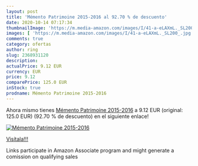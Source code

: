 ```yaml
---
layout: post
title: 'Mémento Patrimoine 2015-2016 al 92.70 % de descuento'
date: 2020-10-14 07:17:34
thumbnailImage: 'https://m.media-amazon.com/images/I/41-a-eLAXmL._SL200_.jpg'
images: [ 'https://m.media-amazon.com/images/I/41-a-eLAXmL._SL200_.jpg' ]
comments: true
category: ofertas
author: ring
slug: 2368931120
description:
actualPrice: 9.12 EUR
currency: EUR
price: 9.12
comparePrice: 125.0 EUR
inStock: true
prodname: Mémento Patrimoine 2015-2016
---
```


Ahora mismo tienes [Mémento Patrimoine 2015-2016](https://www.amazon.fr/dp/2368931120/?tag=tolees0d-21) a 9.12 EUR (original: 125.0 EUR) (92.70 %  de descuento) en el siguiente enlace!

[![Mémento Patrimoine 2015-2016](https://m.media-amazon.com/images/I/41-a-eLAXmL._SL200_.jpg)](https://www.amazon.fr/dp/2368931120/?tag=tolees0d-21)

[Visítala!!!](https://www.amazon.fr/dp/2368931120/?tag=tolees0d-21)

Links participate in Amazon Associate program and might generate a comission on qualifying sales
